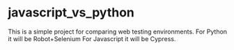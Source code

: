 # javascript_vs_python

This is a simple project for comparing web testing environments. 
For Python it will be Robot+Selenium
For Javascript it will be Cypress.
